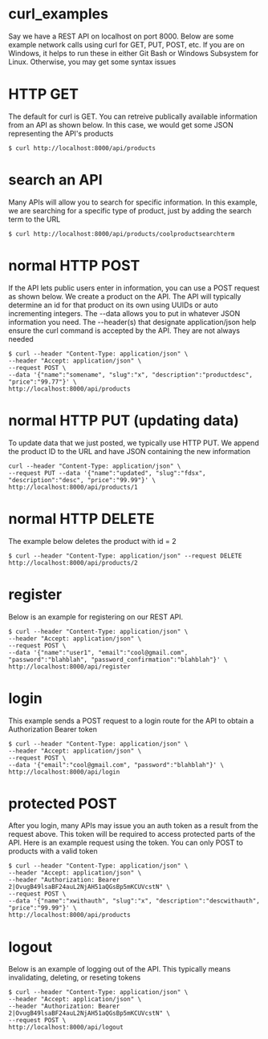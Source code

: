 # curl_examples
Say we have a REST API on localhost on port 8000. Below are some example network calls using curl for GET, PUT, POST, etc. If you are on Windows, it helps to run these in either Git Bash or Windows Subsystem for Linux. Otherwise, you may get some syntax issues

# HTTP GET
The default for curl is GET. You can retreive publically available information from an API as shown below. In this case, we would get some JSON representing the API's products
```
$ curl http://localhost:8000/api/products
```

# search an API
Many APIs will allow you to search for specific information. In this example, we are searching for a specific type of product, just by adding the search term to the URL
```
$ curl http://localhost:8000/api/products/coolproductsearchterm
```

# normal HTTP POST
If the API lets public users enter in information, you can use a POST request as shown below. We create a product on the API. The API will typically determine an id for that product on its own using UUIDs or auto incrementing integers. The --data allows you to put in whatever JSON information you need. The --header(s) that designate application/json help ensure the curl command is accepted by the API. They are not always needed
```
$ curl --header "Content-Type: application/json" \
--header "Accept: application/json" \
--request POST \
--data '{"name":"somename", "slug":"x", "description":"productdesc", "price":"99.77"}' \
http://localhost:8000/api/products
```

# normal HTTP PUT (updating data)
To update data that we just posted, we typically use HTTP PUT. We append the product ID to the URL and have JSON containing the new information
```
curl --header "Content-Type: application/json" \
--request PUT --data '{"name":"updated", "slug":"fdsx", "description":"desc", "price":"99.99"}' \
http://localhost:8000/api/products/1
```

# normal HTTP DELETE
The example below deletes the product with id = 2
```
$ curl --header "Content-Type: application/json" --request DELETE http://localhost:8000/api/products/2
```

# register
Below is an example for registering on our REST API. 
```
$ curl --header "Content-Type: application/json" \
--header "Accept: application/json" \
--request POST \
--data '{"name":"user1", "email":"cool@gmail.com", "password":"blahblah", "password_confirmation":"blahblah"}' \
http://localhost:8000/api/register
```

# login
This example sends a POST request to a login route for the API to obtain a Authorization Bearer token
```
$ curl --header "Content-Type: application/json" \
--header "Accept: application/json" \
--request POST \
--data '{"email":"cool@gmail.com", "password":"blahblah"}' \
http://localhost:8000/api/login
```

# protected POST
After you login, many APIs may issue you an auth token as a result from the request above. This token will be required to access protected parts of the API. Here is an example request using the token. You can only POST to products with a valid token
```
$ curl --header "Content-Type: application/json" \
--header "Accept: application/json" \
--header "Authorization: Bearer 2|OvugB49lsaBF24auL2NjAH51aQGsBp5mKCUVcstN" \
--request POST \
--data '{"name":"xwithauth", "slug":"x", "description":"descwithauth", "price":"99.99"}' \
http://localhost:8000/api/products
```

# logout
Below is an example of logging out of the API. This typically means invalidating, deleting, or reseting tokens
```
$ curl --header "Content-Type: application/json" \
--header "Accept: application/json" \
--header "Authorization: Bearer 2|OvugB49lsaBF24auL2NjAH51aQGsBp5mKCUVcstN" \
--request POST \
http://localhost:8000/api/logout
```